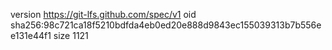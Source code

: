version https://git-lfs.github.com/spec/v1
oid sha256:98c721ca18f5210bdfda4eb0ed20e888d9843ec155039313b7b556ee131e44f1
size 1121
